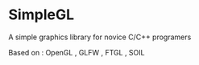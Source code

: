 # SimpleGL
A simple graphics library for novice C/C++ programers

Based on : OpenGL , GLFW , FTGL , SOIL
